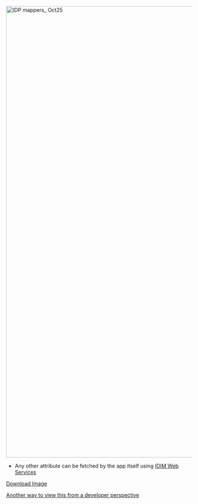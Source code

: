 <img width="1224" alt="IDP mappers_ Oct25" src="https://user-images.githubusercontent.com/56739669/197901015-1f3f5324-581b-4bb5-8f42-7f9151b16f04.png" >



* Any other attribute can be fetched by the app itself using [IDIM Web Services](https://sminfo.gov.bc.ca/)

[Download Image](https://user-images.githubusercontent.com/56739669/182446318-783d4220-a220-4c0e-9ad4-4bafce4fc4e4.png)

[Another way to view this from a developer perspective](https://github.com/bcgov/sso-keycloak/blob/dev/docs/migration-guide.md)

